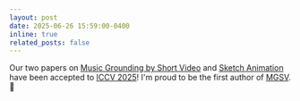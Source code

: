 ```yaml
---
layout: post
date: 2025-06-26 15:59:00-0400
inline: true
related_posts: false
---
```


Our two papers on [Music Grounding by Short Video](https://arxiv.org/abs/2408.16990) and [Sketch Animation](https://arxiv.org/abs/2503.19351) have been accepted to [ICCV 2025](https://iccv.thecvf.com/Conferences/2025)! I'm proud to be the first author of [MGSV](https://arxiv.org/abs/2408.16990). 🎉